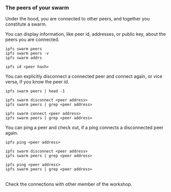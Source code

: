 ### The peers of your swarm

Under the hood, you are connected to other peers, and together you constitute a swarm.

You can display information, like peer id, addresses, or public key, about the peers you are connected.

```
ipfs swarm peers
ipfs swarm peers -v
ipfs swarm addrs

ipfs id <peer hash>
```

You can explicitly disconnect a connected peer and connect again, or vice versa, if you know the peer id.

```
ipfs swarm peers | head -1

ipfs swarm disconnect <peer address>
ipfs swarm peers | grep <peer address>

ipfs swarm connect <peer address>
ipfs swarm peers | grep <peer address>
```

You can ping a peer and check out, if a ping connects a disconnected peer again.

```
ipfs ping <peer address>

ipfs swarm disconnect <peer address>
ipfs swarm peers | grep <peer address>

ipfs ping <peer address>
ipfs swarm peers | grep <peer address>
```

<br>
Check the connections with other member of the workshop.
